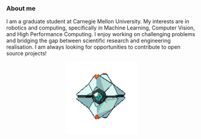 ### About me
I am a graduate student at Carnegie Mellon University. My interests are in robotics and computing, specifically in Machine Learning, Computer Vision, and High Performance Computing. I enjoy working on challenging problems and bridging the gap between scientific research and engineering realisation. I am always looking for opportunities to contribute to open source projects!


<!---![test](https://i.pinimg.com/originals/3f/a3/ab/3fa3ab106fe524505599ebcea9b281b8.gif)-->

<!---![test](https://i.pinimg.com/originals/f1/63/11/f16311fd0c32786525f471c685bc516e.gif)-->

<p align = "center">
  <img src= https://raw.githubusercontent.com/AND2797/AND2797/master/ezgif-4-98febb0bb3d1.gif>
</p>

